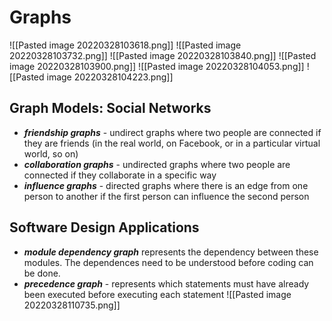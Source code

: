 # Graphs
![[Pasted image 20220328103618.png]]
![[Pasted image 20220328103732.png]]
![[Pasted image 20220328103840.png]]
![[Pasted image 20220328103900.png]]
![[Pasted image 20220328104053.png]]
![[Pasted image 20220328104223.png]]

## Graph Models: Social Networks
- ***friendship graphs*** - undirect graphs where two people are connected if they are friends (in the real world, on Facebook, or in a particular virtual world, so on)
- ***collaboration graphs*** - undirected graphs where two people are connected if they collaborate in a specific way
- ***influence graphs*** - directed graphs where there is an edge from one person to another if the first person can influence the second person

## Software Design Applications
- ***module dependency graph*** represents the dependency between these modules. The dependences need to be understood before coding can be done.
- ***precedence graph*** - represents which statements must have already been executed before executing each statement
  ![[Pasted image 20220328110735.png]]

